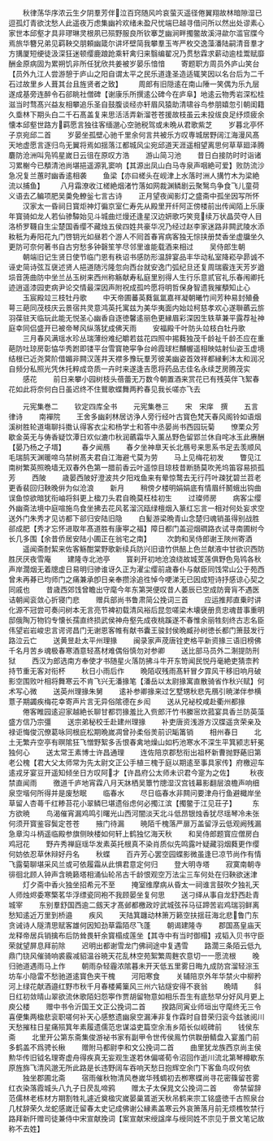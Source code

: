 <!-- { "loadSidebar": true } -->
　　秋律荡华序浓云生夕阴羣芳伴泣百窍随风吟哀萤灭遥径倦翼翔故林暗隙湿已逗孤灯青欲沈愁人此遥夜万虑集幽衿欢绪未盈尺忧端巳越寻借问所以然出处谬素心家世本邱壑才具非璆琳灵根夙已殒野服良所钦搴芝幽涧畔擉鳖故溪浔歘尔滥官牒今焉旅华簪兄弟见羁鞅交朋頼幽箴尔讲坏壁简我攀羣玉岑严枚交逸藻潘陆嗣清音羣才方搆厦短绠徒汲深狂迷顿缨鹿踉跄乘轩禽归来翳编翟况乃贯愁霖求薪动逾桂鬻赋靡酬金原病固为累朔饥非所任犹欣共姜被岁晏乐愔愔
　　寄题职方周员外庐山笑台【员外九江人尝游憩于庐山之阳自谓太平之民乐道逢圣造适辄笑因以名台后为二千石过故里乡人葺其台且旌贤者之致】
　　周郎有旧隠逺在南山陲一笑偶为乐九层遂成基旁连醉令石郤眺社僧碑【谢康乐所撰逺公碑今在庐阜】地逺云物秀岩深松桂滋当时骛髙兴益友相攀追乐圣自鼓腹谈经亦轩眉风猿助清啸谷鸟参朋嬉忽引朝闺籍久埀林下期头白二千石髙盖复来思活活弄新溜苍苍援故枝虽云未投绂良足纾烦疲余懐本邱壑世路方羁愿言独往客缅邈心空驰税驾或未晩从君歌紫芝
　　岁暮北亭怀子京宛邱二首
　　岁晏坐孤壁心驰千里余何言共被乐方叹専城居野阔江海漫风髙天地虚愿言逐归鸟无翼将焉如揺落江都城风尘宛邱道天涯遥相望离思何草草廻泽腾麏防沧洲叫凫鸨星嵗日云徂在原叹方浩
　　游山简习池
　　昔日白接防时时诣诸习累榭今已頺清池尚堪挹遥源乳窦响【其源出凤山白马寺泉声咽絶可爱】败防流沙急况复兰蕙时幽香逺相袭
　　鱼梁【亦曰槎头在岘津上水落时洲人搆竹木为梁絶流以捕鱼】
　　八月霜潦收江槎絶烟渚竹落如网裁渊鳞剧云聚鹥鸟争食飞儿童荷义语去乙鳊项肥吴羮免轑釡七言古诗
　　正月望夜闻影灯之盛斋中孤坐因写所怀
　　汉家太一昏祠日寳炬神灯徧京室仁寿先从殿里开纤阿正傍楼前出传闻陌上乐康年寳骑如龙人若仙骖驔始见斗城曲烂熳还逢星汉边妍歌巧笑竞续万状晶荧夺人目洛桥罗韈自生尘楚国香缨不藏烛五侯四姓共豪华况乃经过赵李家迷路非闗武陵水添籹秖为寿阳花九门啓钥光如昼若个游人不囘首春宵病客独无悰挟册焚香坐虚牖坐久更防可奈何著书自古穷愁多钟磬笙竽尽邻里谁能载酒来相过
　　吴侍郎生朝
　　朝端旧记生贤日使节临门恩有秩诏书感防形温辞宴品丰华动私室降崧孕昴诚不诬史简诗弦互襃述贤人挹道随污隆忽向西台就安逸门弧纪旦还复周瑞霰连天芳岁遒埙音箎曲防中坐兰丛玉树来西州称觞献寿私庭里别得人生行乐意贰官礼乐春闱卿托迹逍遥漆园吏病尹论交情最深因声附祝成孤吟愿将明哲保身智遗我摧頺知止心
　　玉宸殿竝三枝牡丹歌
　　中天帝圃蕃英蕤氤氲嘉祥凝朝曦竹间芳种易封殖叠萼三葩同茂枝庆云景宿共灵意鸿英托寓兹为美华夷面内始竝柯慈孝欢心遂聨蘤云旂羽葆驻天临玩此能无悦圣心幽香自逐徳馨逺丽色更縁眉彩深因生轶草兼平露荐祉神庭幸同侣盛开已被帝琴风纵落犹成佛天雨
　　安福殿千叶防头竝枝白牡丹歌
　　三月春风满瑶水珍丛瑞薄纷难纪皭若兹花四照中掦蕤独茂千龄祉千龄丕应在重葩防吐琼房彰恊华秀跗即镂平台雪寳艳寜争台岭霞球栏黼幄遥相映姑射仙姿玉虚境结根已近尧蓂阶借媚非闗汉莲井天襟多豫玩羣芳彼美幽姿首效祥都縁剰沐太和润况自频分私照光凭休托粹成竒质一卉时来遂逢吉愿将药品志佳名永续芝房腾茂实
　　感花
　　前日来攀小园树枝头蓓蕾无万数今朝置酒来赏花已有残英伴飞絮春花如此将奈何白日虽迟终不住鸎歌蝶舞两矜春见我长嗟亦飞去




　　元宪集巻二
　　钦定四库全书
　　元宪集巻三
　　宋　宋庠　撰
　　五言律诗
　　南襌院
　　王舍多幽刹林居访浄人旁行经叶古寳色梵天春风阁铃如语烟溪树胜轮道塲聊抖擞认得客衣尘和杨学士和答中丞晏尚书西园玩菊
　　憭栗众芳歇金英无与俦香疑饮潭日欢似漉巾秋润蘤霜华入薰丛野色留郢兰休自咤冰玉此赓酬【晏乃杨之子壻】
　　春夕闻鴈
　　春夕坐神臯天长北鴈号来思系书足去羡顺风毛瑞鹄天渊暖啼乌禁树髙夫君自江海避弋莫为劳
　　马上见梅花初发
　　瞥见江南树繁英照晩墙无双春外色第一腊前香云叶遥惊目琼枝昔断肠莫吹羌坞笛容易损孤芳
　　西陂
　　歳晏西陂好澄波共夕阳戏鱼来有晕惊鹜去无行荇叶疎犹碧兰苕老更香裴回归鞅晚倂为似沧浪
　　新月
　　稍傍夕楼明娟娟底有情眉纤鬭蛾出钩曲误鱼惊欲暗犹衔岫将斜更上楹刀头君自晩莫枉桂初生
　　过璨师房
　　病客尘缨外幽斋法境中庭喧施鸟食坐拂去花风茗溜沉瓯绿檀烟入篆红忘言一相对何处妄求空送外门朱秀才见访都下郤归安陆旧隐
　　白髪游梁晩青山念楚归魂销虽得别战胜郤成肥【秀才忘怀进取年髙道胜有康寕之福】障日都门盖迎烟磵路衣试寻南圃树今长几多围【余昔侨居安陆小圃正在翁宅之南】
　　次韵和吴侍郎谢王陜州寄酒
　　遥闻斋酎絜来佐客觞酣棠野歌新续兵防兴旧谙竹供醅上色兰献液中甘欲识西防胜厌厌夜雪庵
　　建隆寺北池亭
　　寳刹开初地沧浪绕故城芰莲俱野色凫鸨各秋声岸濶烟无着牕虚日易明归骖谁讶久正为濯尘缨前歳春仆与献臣同饯常山公于苑西曾未再朞已均师门之痛兼承卽日亲奉攒涂追徃悼今哽涕无已因成短诗抒感谅心契之同戚也
　　昔歳西郊饯曾瞻出守麾今年东第哭便叹昔人萎辰已空成防膏肓不遇医诘朝闻衮敛心折寝门悲
　　赠兵部尚书鲁肃简公挽词三首
　　应运推邦直乗时讲化源不冠尝可奏问树本无言亮节裨初载清风裕后昆忽嗟梁木壊襃册贲忠魂昔事重明邸俄陶万物钧专懐长孺直终损武侯神舟壑先成夜桃蹊遂不春惟余丽牲刻终古志名臣伟望岩岩峻忠言谔谔昌门无谢恩客帷有献书囊王骏封侯晩臧孙树徳长都门箫鼓发行路泣云亡
　　送黄昱赴太平州理掾
　　闽录家声荗唐铨吏格平新资掾三语旧榜佛千名月苦乡魂极春寒酒意轻髙材难偶俗慎勿对参卿
　　送比部马员外二淛提防刑狱
　　西汉为郎选南方奉使才书随星火落防拂斗牛开东笴闻民悦丹毫絶吏猜柰矜持节重无客对衔杯
　　秋日小雨后作
　　晩陌収残雨髙轩冒夕霏风干移旧响月破影空围败叶相将舞寒云不肯飞兴无潘掾笔【潘岳以太尉掾寓直散骑省作秋兴赋】何术写心微
　　送英州理掾朱舅
　　逺补参卿掾来过乞墅甥秋悲先鴈引暁涕伴参横薏子期蠲疾梅花幸寄声片言无异俗隂德在乡闳
　　送从兄袐校咸赴衢州都掾
　　倦客睢园逺迎家越絶长聊甘都罚掾羞比入赀郎汗竹书縢宻炊菰宴具香兰防英藻盛方信乃宗彊
　　送宗弟秘校壬赴建州理掾
　　补吏唐资浅游方汉牒遥贪荣亲及禄讵悔俊沉僚葛咏同根庇松期晩嵗凋曾孙柔俗羙前识缿筩销
　　相州春日
　　北土无繁卉空亭有暝隂狂飞憎野絮多舌恨春禽地燥山如朽池寒水不深生平箕颍志轩冕独何心
　　送太常王素博士许昌通理
　　连佐陪京郡愁衔出祖杯新曹抛野蕝旧第老公槐【君大父太师常为先太尉文正公手植三槐于庭以期逺至事具家传】府檄迎车逺戎牙宴豆开遥知倾坐日方叹阿才【许昌府公太师未识君今寔为之佐】
　　秋夜禁直闻雨
　　徼道千庐地宵霖八月天牀栖吴簟竹牕湿汉宫钱幕影翻层浪檐声响细泉空堦何所得并是废愁眠
　　临春水
　　尽日临春水非闗问要津舟行鱼避檝岸坐草留人杏蕚千红糁苔花小翠鳞巳堪遗俗虑何必擉江滨【擉鳖于江见荘子】
　　东方欲暁
　　鸟渴催宵漏鸡鸣引曙光山西河闇淡天北斗低昂银烛香犹尽瑶琴冷未张何须开寳鉴容鬓定苍苍
　　掖门待漏
　　暁陌千槐落严扉万盖留浮云低观阙残漏急章沟斗柄遥临殿参旗侧映楼如何轩上鹤独忆海天秋
　　和吴侍郎题寳应僧房白鸡冠花
　　野卉秀禅庭瑶华发素英托根真不染肖质似先鸣露叶疑藏羽烟蕤更作缨何妨依忍草休辩好丹名
　　秋蝶
　　百卉芳心罢空园蝶影微虽逢巳凉节尚作有情飞露菊聊堪采风兰或可依履霜从此惧君意定何归
　　登大明寺塔
　　寂寞南朝寺徘徊北顾人钟声含暁籁塔相涌仙轮吊古千龄恨观空万法尘三车何处在归鞅欲迷津
　　灯夕斋中香火独坐招希元不至
　　掩室维摩病从昏太一祠谁言鼓吹夕独礼天人师烛烬委寒檠茗华浮缥瓷同袍不我顾晏坐复何思
　　送刁绎从事自龙舒西赴青城宰
　　东别羣舒国西逾二劔天才髙邺都檄政竚武城弦莋马征蹄苦岩鸡瑞羽鲜离愁知逺近万里到桥邉
　　疾风
　　天陆箕躔动林箫万籁空扶揺荘海北悲鲁门东贪诫诗人隧清思赋客雄何因知劲草霜陌尽飞蓬
　　朝谒建隆寺
　　郡国髙皇庙天龙释帝居兵销擒布后防耸畏轩余寳榻成莲坐【其寺中有当时御榻】戎韬入贝书守臣荣就望屏息拜前除
　　迟明出都谢雪龙门佛祠途中复遇雪
　　路濶三条陌云低九鼎门铙风催骑响裘霰减貂温谷暁天花乱林空苑絮繁周麰农意切一一愿流根
　　晚归驰道遇雨马上作
　　朝雨杂轻霾浓隂暮未开天低五里雾日晦九成防宫溜轻淙玉坊车小隐雷不愁驰道逺寳色夹干槐
　　河阳寒食
　　关辅陪京外年华禁火中柳矜河上绿花献酒邉红野市秋千月春楼觱篥风三州六钻燧安得不衰翁
　　晩晴
　　斜日红初敛晴山翠欲流休歌陌妇怨寕作贾胡留物意如相乐吾生有底愁早分好风月更上庾公楼
　　赠中书令沂国王文正公挽词二首
　　揆路同寅业师垣出守麾终无三令喜便集两楹悲衮职嗟何补天心感憗遗幽泉空漏淎非复作霖时自昔荣归衮今兹骇阅川天愁摧柱日星痛殒箕年素履遗儒范忠谋溢吏篇空余洧乡陌长似岘碑前
　　钱侯东斋
　　北里开公第东斋集俊游袐书家有副甲令世传侯鳯竹供聫册鲭盘入宴羞门前多鹤盖不爲骋长楸
　　赠附马都尉李和文公挽词二首
　　曲里犹龙族西京尚主侯勲华传旧钺名理寄虚舟得疾真无妄观生遂若休偏嗟荀令沼回作逝川流北第琴樽歇东原旌旆飞清风邈无所此路是长违野阔车吞响天愁日抱辉空余门下客鱼鸟叹何依
　　独坐郡圃北斋
　　宿雨催秋物清风巻嵗华残蜩初去栁寒蝶尚寻花密篠留苍雾红衣染落霞城头八九子日昃乱啼鸦
　　赠太子太保晁文公挽词二首
　　帝禁留辞范儒林老栋材方期割牲礼遽近奠楹灾嵗晏巢鵀逝天秋吊鹤来宗工铭盛徳千古照泉台几杖辞荣久龙蛇感嵗迁留春太史记成佛谢公縁素盖寒云外哀箫落月前无烦樵牧禁行路拜新阡赠司徒兼侍中宋宣献挽词【案宣献宋绶諡庠与绶同姓不宗见于景文笔记故称不去姓】
